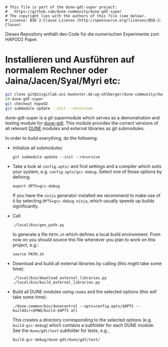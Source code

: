 ```
# This file is part of the dune-gdt-super project:
#   https://github.com/dune-community/dune-gdt-super
# The copyright lies with the authors of this file (see below).
# License: BSD 2-Clause License (http://opensource.org/licenses/BSD-2-Clause)
```
Dieses Repository enthält den Code für die numerischen Experimente zum HAPOD2 Paper.

# Installieren und Ausführen auf normalem Rechner oder Jaina/Jacen/Syal/Myri etc:

```bash
git clone git@zivgitlab.uni-muenster.de:ag-ohlberger/dune-community/dune-gdt-super.git
cd dune-gdt-super
git checkout hapod2
git submodule update --init --recursive
```

dune-gdt-super is a git supermodule which serves as a demonstration and testing
module for [dune-gdt](https://github.com/dune-community/dune-gdt). This module
provides the correct versions of all relevant [DUNE](http://www.dune-project.org)
modules and external libraries as git submodules.

In order to build everything, do the following:

* Initialize all submodules:

  ```
  git submodule update --init --recursive
  ```

* Take a look at `config.opts/` and find settings and a compiler which suits your
  system, e.g. `config.opts/gcc-debug`. Select one of those options by defining

  ```
  export OPTS=gcc-debug
  ```
  If you have the `ninja` generator installed we recommend to make use of it by
  selecting `OPTS=gcc-debug.ninja`, which usually speeds up builds significantly.

* Call

  ```
  ./local/bin/gen_path.py
  ```

  to generate a file `PATH.sh` which defines a local build environment. From now
  on you should source this file whenever you plan to work on this project, e.g.:

  ```
  source PATH.sh
  ```

* Download and build all external libraries by calling (this _might_ take some time):

  ```
  ./local/bin/download_external_libraries.py
  ./local/bin/build_external_libraries.py
  ```

* Build all DUNE modules using `cmake` and the selected options (this _will_ take
  some time):

  ```
  ./dune-common/bin/dunecontrol --opts=config.opts/$OPTS --builddir=$PWD/build-$OPTS all
  ```

  This creates a directory corresponding to the selected options (e.g. `build-gcc-debug`)
  which contains a subfolder for each DUNE module. See the `dune/gdt/test` subfolder for
  tests, e.g.,

  ```
  build-gcc-debug/dune-gdt/dune/gdt/test/
  ```
